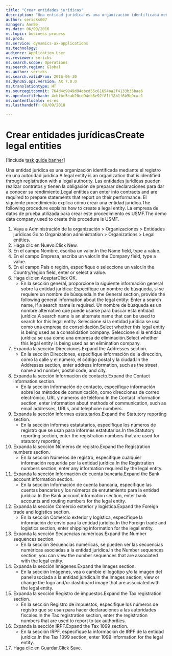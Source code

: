 ```yaml
--- 
title: "Crear entidades jurídicas"
description: "Una entidad jurídica es una organización identificada mediante el registro en una autoridad jurídica."
author: sericks007
manager: AnnBe
ms.date: 06/09/2016
ms.topic: business-process
ms.prod: 
ms.service: dynamics-ax-applications
ms.technology: 
audience: Application User
ms.reviewer: sericks
ms.search.scope: Operations
ms.search.region: Global
ms.author: sericks
ms.search.validFrom: 2016-06-30
ms.dyn365.ops.version: AX 7.0.0
ms.translationtype: HT
ms.sourcegitcommit: 764d4c9049d94ebcd55c61654aa2f4133b35bae6
ms.openlocfilehash: 4cbfbc5eab20cd94eb8e92f81f18b1f6b5b9cac1
ms.contentlocale: es-es
ms.lasthandoff: 08/09/2018

---
```

# <a name="create-legal-entities"></a><span data-ttu-id="b1856-103">Crear entidades jurídicas</span><span class="sxs-lookup"><span data-stu-id="b1856-103">Create legal entities</span></span>

[!include [task guide banner](../../includes/task-guide-banner.md)]

<span data-ttu-id="b1856-104">Una entidad jurídica es una organización identificada mediante el registro en una autoridad jurídica.</span><span class="sxs-lookup"><span data-stu-id="b1856-104">A legal entity is an organization that is identified through registration with a legal authority.</span></span> <span data-ttu-id="b1856-105">Las entidades jurídicas pueden realizar contratos y tienen la obligación de preparar declaraciones para dar a conocer su rendimiento.</span><span class="sxs-lookup"><span data-stu-id="b1856-105">Legal entities can enter into contracts and are required to prepare statements that report on their performance.</span></span> <span data-ttu-id="b1856-106">El siguiente procedimiento explica cómo crear una entidad jurídica.</span><span class="sxs-lookup"><span data-stu-id="b1856-106">The following procedure explains how to create a legal entity.</span></span> <span data-ttu-id="b1856-107">La empresa de datos de prueba utilizada para crear este procedimiento es USMF.</span><span class="sxs-lookup"><span data-stu-id="b1856-107">The demo data company used to create this procedure is USMF.</span></span>

1. <span data-ttu-id="b1856-108">Vaya a Administración de la organización > Organizaciones > Entidades jurídicas.</span><span class="sxs-lookup"><span data-stu-id="b1856-108">Go to Organization administration > Organizations > Legal entities.</span></span>
2. <span data-ttu-id="b1856-109">Haga clic en Nuevo.</span><span class="sxs-lookup"><span data-stu-id="b1856-109">Click New.</span></span>
3. <span data-ttu-id="b1856-110">En el campo Nombre, escriba un valor.</span><span class="sxs-lookup"><span data-stu-id="b1856-110">In the Name field, type a value.</span></span>
4. <span data-ttu-id="b1856-111">En el campo Empresa, escriba un valor.</span><span class="sxs-lookup"><span data-stu-id="b1856-111">In the Company field, type a value.</span></span>
5. <span data-ttu-id="b1856-112">En el campo País o región, especifique o seleccione un valor.</span><span class="sxs-lookup"><span data-stu-id="b1856-112">In the Country/region field, enter or select a value.</span></span>
6. <span data-ttu-id="b1856-113">Haga clic en Aceptar</span><span class="sxs-lookup"><span data-stu-id="b1856-113">Click OK.</span></span>
    * <span data-ttu-id="b1856-114">En la sección general, proporcione la siguiente información general sobre la entidad jurídica: Especifique un nombre de búsqueda, si se requiere un nombre de búsqueda.</span><span class="sxs-lookup"><span data-stu-id="b1856-114">In the General section, provide the following general information about the legal entity: Enter a search name, if a search name is required.</span></span> <span data-ttu-id="b1856-115">Un nombre de búsqueda es un nombre alternativo que puede usarse para buscar esta entidad jurídica.</span><span class="sxs-lookup"><span data-stu-id="b1856-115">A search name is an alternate name that can be used to search for this legal entity.</span></span> <span data-ttu-id="b1856-116">Seleccione si la entidad jurídica se usa como una empresa de consolidación.</span><span class="sxs-lookup"><span data-stu-id="b1856-116">Select whether this legal entity is being used as a consolidation company.</span></span> <span data-ttu-id="b1856-117">Seleccione si la entidad jurídica se usa como una empresa de eliminación.</span><span class="sxs-lookup"><span data-stu-id="b1856-117">Select whether this legal entity is being used as an elimination company.</span></span>  
7. <span data-ttu-id="b1856-118">Expanda la sección Direcciones.</span><span class="sxs-lookup"><span data-stu-id="b1856-118">Expand the Addresses section.</span></span>
    * <span data-ttu-id="b1856-119">En la sección Direcciones, especifique información de la dirección, como la calle y el número, el código postal y la ciudad.</span><span class="sxs-lookup"><span data-stu-id="b1856-119">In the Addresses section, enter address information, such as the street name and number, postal code, and city.</span></span>  
8. <span data-ttu-id="b1856-120">Expanda la sección Información de contacto.</span><span class="sxs-lookup"><span data-stu-id="b1856-120">Expand the Contact information section.</span></span>
    * <span data-ttu-id="b1856-121">En la sección Información de contacto, especifique información sobre los métodos de comunicación, como direcciones de correo electrónico, URL y números de teléfono.</span><span class="sxs-lookup"><span data-stu-id="b1856-121">In the Contact information section, enter information about methods of communication, such as email addresses, URLs, and telephone numbers.</span></span>  
9. <span data-ttu-id="b1856-122">Expanda la sección Informes estatutarios.</span><span class="sxs-lookup"><span data-stu-id="b1856-122">Expand the Statutory reporting section.</span></span>
    * <span data-ttu-id="b1856-123">En la sección Informes estatutarios, especifique los números de registro que se usan para informes estatutarios.</span><span class="sxs-lookup"><span data-stu-id="b1856-123">In the Statutory reporting section, enter the registration numbers that are used for statutory reporting.</span></span>  
10. <span data-ttu-id="b1856-124">Expanda la sección Números de registro.</span><span class="sxs-lookup"><span data-stu-id="b1856-124">Expand the Registration numbers section.</span></span>
    * <span data-ttu-id="b1856-125">En la sección Números de registro, especifique cualquier información requerida por la entidad jurídica.</span><span class="sxs-lookup"><span data-stu-id="b1856-125">In the Registration numbers section, enter any information required by the legal entity.</span></span>  
11. <span data-ttu-id="b1856-126">Expanda la sección Información de cuenta bancaria.</span><span class="sxs-lookup"><span data-stu-id="b1856-126">Expand the Bank account information section.</span></span>
    * <span data-ttu-id="b1856-127">En la sección Información de cuenta bancaria, especifique las cuentas bancarias y los números de enrutamiento para la entidad jurídica.</span><span class="sxs-lookup"><span data-stu-id="b1856-127">In the Bank account information section, enter bank accounts and routing numbers for the legal entity.</span></span>  
12. <span data-ttu-id="b1856-128">Expanda la sección Comercio exterior y logística.</span><span class="sxs-lookup"><span data-stu-id="b1856-128">Expand the Foreign trade and logistics section.</span></span>
    * <span data-ttu-id="b1856-129">En la sección Comercio exterior y logística, especifique la información de envío para la entidad jurídica.</span><span class="sxs-lookup"><span data-stu-id="b1856-129">In the Foreign trade and logistics section, enter shipping information for the legal entity.</span></span>  
13. <span data-ttu-id="b1856-130">Expanda la sección Secuencias numéricas.</span><span class="sxs-lookup"><span data-stu-id="b1856-130">Expand the Number sequences section.</span></span>
    * <span data-ttu-id="b1856-131">En la sección Secuencias numéricas, se pueden ver las secuencias numéricas asociadas a la entidad jurídica.</span><span class="sxs-lookup"><span data-stu-id="b1856-131">In the Number sequences section, you can view the number sequences that are associated with the legal entity.</span></span>  
14. <span data-ttu-id="b1856-132">Expanda la sección Imágenes.</span><span class="sxs-lookup"><span data-stu-id="b1856-132">Expand the Images section.</span></span>
    * <span data-ttu-id="b1856-133">En la sección Imágenes, vea o cambie el logotipo y/o la imagen del panel asociada a la entidad jurídica.</span><span class="sxs-lookup"><span data-stu-id="b1856-133">In the Images section, view or change the logo and/or dashboard image that are associated with the legal entity.</span></span>  
15. <span data-ttu-id="b1856-134">Expanda la sección Registro de impuestos.</span><span class="sxs-lookup"><span data-stu-id="b1856-134">Expand the Tax registration section.</span></span>
    * <span data-ttu-id="b1856-135">En la sección Registro de impuestos, especifique los números de registro que se usan para hacer declaraciones a las autoridades fiscales.</span><span class="sxs-lookup"><span data-stu-id="b1856-135">In the Tax registration section, enter the registration numbers that are used to report to tax authorities.</span></span>  
16. <span data-ttu-id="b1856-136">Expanda la sección IRPF.</span><span class="sxs-lookup"><span data-stu-id="b1856-136">Expand the Tax 1099 section.</span></span>
    * <span data-ttu-id="b1856-137">En la sección IRPF, especifique la información de IRPF de la entidad jurídica.</span><span class="sxs-lookup"><span data-stu-id="b1856-137">In the Tax 1099 section, enter 1099 information for the legal entity.</span></span>  
17. <span data-ttu-id="b1856-138">Haga clic en Guardar.</span><span class="sxs-lookup"><span data-stu-id="b1856-138">Click Save.</span></span>



